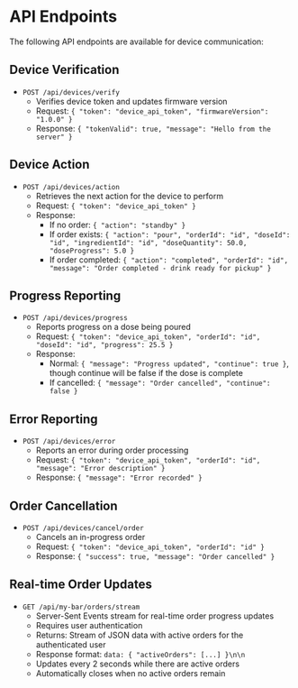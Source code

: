 # API Endpoints

The following API endpoints are available for device communication:

## Device Verification

- `POST /api/devices/verify`
  - Verifies device token and updates firmware version
  - Request: `{ "token": "device_api_token", "firmwareVersion": "1.0.0" }`
  - Response: `{ "tokenValid": true, "message": "Hello from the server" }`

## Device Action

- `POST /api/devices/action`
  - Retrieves the next action for the device to perform
  - Request: `{ "token": "device_api_token" }`
  - Response:
    - If no order: `{ "action": "standby" }`
    - If order exists: `{ "action": "pour", "orderId": "id", "doseId": "id", "ingredientId": "id", "doseQuantity": 50.0, "doseProgress": 5.0 }`
    - If order completed: `{ "action": "completed", "orderId": "id", "message": "Order completed - drink ready for pickup" }`

## Progress Reporting

- `POST /api/devices/progress`
  - Reports progress on a dose being poured
  - Request: `{ "token": "device_api_token", "orderId": "id", "doseId": "id", "progress": 25.5 }`
  - Response:
    - Normal: `{ "message": "Progress updated", "continue": true }`, though continue will be false if the dose is complete
    - If cancelled: `{ "message": "Order cancelled", "continue": false }`

## Error Reporting

- `POST /api/devices/error`
  - Reports an error during order processing
  - Request: `{ "token": "device_api_token", "orderId": "id", "message": "Error description" }`
  - Response: `{ "message": "Error recorded" }`

## Order Cancellation

- `POST /api/devices/cancel/order`
  - Cancels an in-progress order
  - Request: `{ "token": "device_api_token", "orderId": "id" }`
  - Response: `{ "success": true, "message": "Order cancelled" }`

## Real-time Order Updates

- `GET /api/my-bar/orders/stream`
  - Server-Sent Events stream for real-time order progress updates
  - Requires user authentication
  - Returns: Stream of JSON data with active orders for the authenticated user
  - Response format: `data: { "activeOrders": [...] }\n\n`
  - Updates every 2 seconds while there are active orders
  - Automatically closes when no active orders remain
